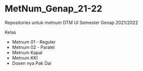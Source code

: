 # MetNum_Genap_21-22
Repositories untuk metnum DTM UI Semester Genap 2021/2022


Kelas

* Metnum 01 - Reguler
* Metnum 02 - Paralel
* Metnum Kapal
* Metnum KKI
* Dosen nya Pak Dai
